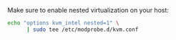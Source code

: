 Make sure to enable nested virtualization on your host:

```bash
echo "options kvm_intel nested=1" \
      | sudo tee /etc/modprobe.d/kvm.conf
```



